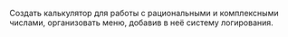 Создать калькулятор для работы с рациональными и комплексными числами, организовать меню, добавив в неё систему логирования.
<!-- 
Создать телефонный справочник с возможностью импорта и экспорта данных в нескольких форматах.
под форматами понимаем структуру файлов, например:
- в файле на одной строке хранится одна часть записи, пустая строка - разделитель

Создать информационную систему позволяющую работать с сотрудниками некой компании \ студентами вуза \ учениками школы -->